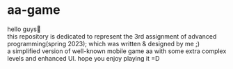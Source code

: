# aa-game
hello guys👋 \
this repository is dedicated to represent the 3rd assignment of advanced programming(spring 2023); which was written & designed by me ;)\
a simplified version of well-known mobile game aa with some extra complex levels and enhanced UI. hope you enjoy playing it =D
